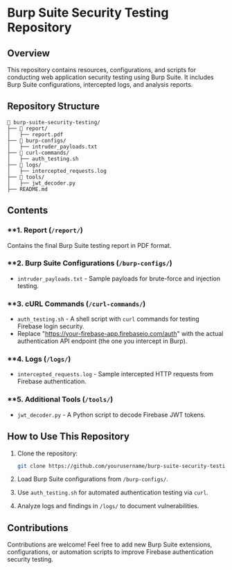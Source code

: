 # Burp Suite Security Testing Repository

## Overview
This repository contains resources, configurations, and scripts for conducting web application security testing using Burp Suite. It includes Burp Suite configurations, intercepted logs, and analysis reports.

## Repository Structure

```
📂 burp-suite-security-testing/
├── 📁 report/
│   ├── report.pdf
├── 📁 burp-configs/
│   ├── intruder_payloads.txt
├── 📁 curl-commands/
│   ├── auth_testing.sh
├── 📁 logs/
│   ├── intercepted_requests.log
├── 📁 tools/
│   ├── jwt_decoder.py
├── README.md
```

## Contents

### **1. Report (`/report/`)
Contains the final Burp Suite testing report in PDF format.

### **2. Burp Suite Configurations (`/burp-configs/`)
- `intruder_payloads.txt` - Sample payloads for brute-force and injection testing.

### **3. cURL Commands (`/curl-commands/`)
- `auth_testing.sh` - A shell script with `curl` commands for testing Firebase login security.
- Replace "https://your-firebase-app.firebaseio.com/auth" with the actual authentication API endpoint (the one you intercept in Burp).

### **4. Logs (`/logs/`)
- `intercepted_requests.log` - Sample intercepted HTTP requests from Firebase authentication.

### **5. Additional Tools (`/tools/`)
- `jwt_decoder.py` - A Python script to decode Firebase JWT tokens.

## How to Use This Repository

1. Clone the repository:
   ```bash
   git clone https://github.com/yourusername/burp-suite-security-testing.git
   ```

2. Load Burp Suite configurations from `/burp-configs/`.
3. Use `auth_testing.sh` for automated authentication testing via `curl`.
4. Analyze logs and findings in `/logs/` to document vulnerabilities.

## Contributions
Contributions are welcome! Feel free to add new Burp Suite extensions, configurations, or automation scripts to improve Firebase authentication security testing.
